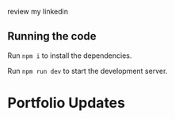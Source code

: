 
 review my linkedin
  ## Running the code

  Run `npm i` to install the dependencies.

  Run `npm run dev` to start the development server.
  # Portfolio Updates
